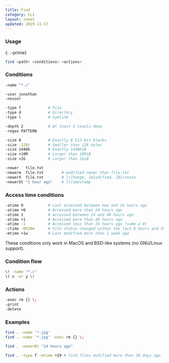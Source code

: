 ```yaml
---
title: Find
category: CLI
layout: sheet
updated: 2019-11-17
---
```


### Usage
{: .-prime}

```bash
find <path> <conditions> <actions>
```

### Conditions

```bash
-name "*.c"
```

```bash
-user jonathan
-nouser
```

```bash
-type f            # File
-type d            # Directory
-type l            # Symlink
```

```bash
-depth 2           # At least 3 levels deep
-regex PATTERN
```

```bash
-size 8            # Exactly 8 512-bit blocks 
-size -128c        # Smaller than 128 bytes
-size 1440k        # Exactly 1440KiB
-size +10M         # Larger than 10MiB
-size +2G          # Larger than 2GiB
```

```bash
-newer   file.txt
-newerm  file.txt        # modified newer than file.txt
-newerX  file.txt        # [c]hange, [m]odified, [B]create
-newerXt "1 hour ago"    # [t]imestamp
```

### Access time conditions

```bash
-atime 0           # Last accessed between now and 24 hours ago
-atime +0          # Accessed more than 24 hours ago
-atime 1           # Accessed between 24 and 48 hours ago
-atime +1          # Accessed more than 48 hours ago
-atime -1          # Accessed less than 24 hours ago (same a 0)
-ctime -6h30m      # File status changed within the last 6 hours and 30 minutes
-mtime +1w         # Last modified more than 1 week ago
```

These conditions only work in MacOS and BSD-like systems (no GNU/Linux support).

### Condition flow

```bash
\! -name "*.c"
\( x -or y \)
```

### Actions

```bash
-exec rm {} \;
-print
-delete
```

### Examples

```bash
find . -name '*.jpg'
find . -name '*.jpg' -exec rm {} \;
```

```bash
find . -newerBt "24 hours ago"
```

```bash
find . -type f -mtime +29 # find files modified more than 30 days ago
```

